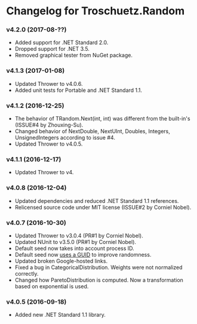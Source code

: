 # Changelog for Troschuetz.Random #

### v4.2.0 (2017-08-??)

* Added support for .NET Standard 2.0.
* Dropped support for .NET 3.5.
* Removed graphical tester from NuGet package.

### v4.1.3 (2017-01-08)

* Updated Thrower to v4.0.6.
* Added unit tests for Portable and .NET Standard 1.1.

### v4.1.2 (2016-12-25)

* The behavior of TRandom.Next(int, int) was different from the built-in's (ISSUE#4 by Zhouxing-Su).
* Changed behavior of NextDouble, NextUInt, Doubles, Integers, UnsignedIntegers according to issue #4.
* Updated Thrower to v4.0.5.

### v4.1.1 (2016-12-17)

* Updated Thrower to v4.

### v4.0.8 (2016-12-04)

* Updated dependencies and reduced .NET Standard 1.1 references.
* Relicensed source code under MIT license (ISSUE#2 by Corniel Nobel).

### v4.0.7 (2016-10-30)

* Updated Thrower to v3.0.4 (PR#1 by Corniel Nobel).
* Updated NUnit to v3.5.0 (PR#1 by Corniel Nobel).
* Default seed now takes into account process ID.
* Default seed now [uses a GUID](http://stackoverflow.com/a/18267477/1880086) to improve randomness.
* Updated broken Google-hosted links.
* Fixed a bug in CategoricalDistribution. Weights were not normalized correctly.
* Changed how ParetoDistribution is computed. Now a transformation based on exponential is used.

### v4.0.5 (2016-09-18)

* Added new .NET Standard 1.1 library.
